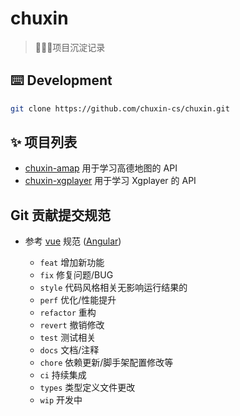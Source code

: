 # chuxin
> 🍉🍉🍉项目沉淀记录

## ⌨️ Development
```bash
git clone https://github.com/chuxin-cs/chuxin.git
```

## ✨ 项目列表
- [chuxin-amap](https://github.com/chuxin-cs/chuxin/tree/master/packages/chuxin-amap) 用于学习高德地图的 API
- [chuxin-xgplayer](https://github.com/chuxin-cs/chuxin/tree/master/packages/chuxin-xgplayer) 用于学习 Xgplayer 的 API


## Git 贡献提交规范

- 参考 [vue](https://github.com/vuejs/vue/blob/dev/.github/COMMIT_CONVENTION.md) 规范 ([Angular](https://github.com/conventional-changelog/conventional-changelog/tree/master/packages/conventional-changelog-angular))

  - `feat` 增加新功能
  - `fix` 修复问题/BUG
  - `style` 代码风格相关无影响运行结果的
  - `perf` 优化/性能提升
  - `refactor` 重构
  - `revert` 撤销修改
  - `test` 测试相关
  - `docs` 文档/注释
  - `chore` 依赖更新/脚手架配置修改等
  - `ci` 持续集成
  - `types` 类型定义文件更改
  - `wip` 开发中